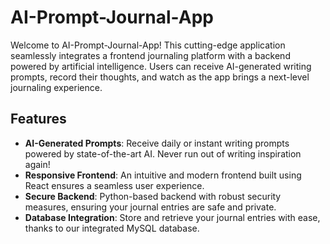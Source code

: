 # AI-Prompt-Journal-App

Welcome to AI-Prompt-Journal-App! This cutting-edge application seamlessly integrates a frontend journaling platform with a backend powered by artificial intelligence. Users can receive AI-generated writing prompts, record their thoughts, and watch as the app brings a next-level journaling experience.

## Features

- **AI-Generated Prompts**: Receive daily or instant writing prompts powered by state-of-the-art AI. Never run out of writing inspiration again!
- **Responsive Frontend**: An intuitive and modern frontend built using React ensures a seamless user experience.
- **Secure Backend**: Python-based backend with robust security measures, ensuring your journal entries are safe and private.
- **Database Integration**: Store and retrieve your journal entries with ease, thanks to our integrated MySQL database.


